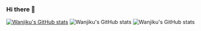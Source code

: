 ### Hi there 👋

[![Wanjiku's GitHub stats](https://github-readme-stats.vercel.app/api?username=wanjikukatuni)](https://github.com/anuraghazra/github-readme-stats)
![Wanjiku's GitHub stats](https://github-readme-stats.vercel.app/api?username=wanjikukatuni&count_private=true)
![Wanjiku's GitHub stats](https://github-readme-stats.vercel.app/api?username=wanjikukatuni&show_icons=true&theme=gruvbox)
